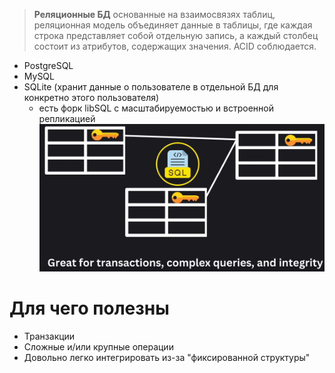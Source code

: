 > **Реляционные БД** основанные на взаимосвязях таблиц, реляционная модель объединяет данные в таблицы, где каждая строка представляет собой отдельную запись, а каждый столбец состоит из атрибутов, содержащих значения.
> ACID соблюдается.
* PostgreSQL
* MySQL
* SQLite (хранит данные о пользователе в отдельной БД для конкретно этого пользователя)
	* есть форк libSQL с масштабируемостью и встроенной репликацией 
![Pasted image 20241027130546](image-storage/Pasted%20image%2020241027130546.png)
# Для чего полезны
* Транзакции
* Сложные и/или крупные операции
* Довольно легко интегрировать из-за "фиксированной структуры"